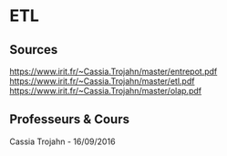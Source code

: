 
# ETL
## Sources
https://www.irit.fr/~Cassia.Trojahn/master/entrepot.pdf<br>
https://www.irit.fr/~Cassia.Trojahn/master/etl.pdf<br>
https://www.irit.fr/~Cassia.Trojahn/master/olap.pdf

## Professeurs & Cours
Cassia Trojahn - 16/09/2016
